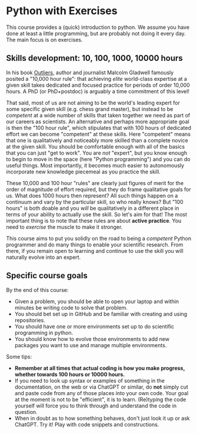 # Python with Exercises

This course provides a (quick) introduction to python. We assume 
you have done at least a little programming, but are probably not
doing it every day. The main focus is on exercises.

## Skills development: 10, 100, 1000, 10000 hours 

In his book [Outliers](https://en.wikipedia.org/wiki/Outliers_(book)),
author and journalist Malcolm Gladwell famously posited a "10,000
hour rule": that achieving *elite* world-class expertise at a given
skill takes dedicated and focused practice for periods of order
10,000 hours. A PhD (or PhD+postdoc) is arguably a time commitment
of this level!

That said, most of us are not aiming to be the world's leading
expert for some specific given skill (e.g. chess grand master), but
instead to be *competent* at a wide number of skills that taken 
together we need as part of our careers as scientists. An alternative
and perhaps more appropriate goal is then the "100 hour rule", which
stipulates that with 100 hours of dedicated effort we can become
"competent" at these skills. Here "competent" means that one is
qualitatively and noticeably more skilled than a complete novice
at the given skill. You should be comfortable enough with all of 
the basics that you can just "get to work". You are *not* "expert", 
but you know enough to begin to move in the space (here "Python 
programming") and you can do useful things. Most importantly,
it becomes much easier to autonomously incorporate new knowledge 
piecemeal as you practice the skill.

These 10,000 and 100 hour "rules" are clearly just figures of merit
for the order of magnitude of effort required, but they do frame
qualitative goals for us. What does 1000 hours then represent? 
All such things happen on a continuum and vary 
by the particular skill, so who really knows? But "100 hours"
is both doable and you *will* be qualitatively in a different place
in terms of your ability to actually use the skill.  So let's aim
for that!  The most important thing is to note that these rules are
about **active practice**. You need to *exercise* the muscle to
make it stronger.

  This course aims to put you solidly on the road to being a *competent* 
Python programmer and do many things to enable your scientific research.
From there, if you remain open to learning and continue to use the
skill you will naturally evolve into an expert.

## Specific course goals

By the end of this course:
  * Given a problem, you should be able to open your laptop and within
    minutes be writing code to solve that problem.
  * You should bet set up in GitHub and be familiar with creating and
    using repositories.
  * You should have one or more environments set up to do scientific
    programming in python.
  * You should know how to evolve those environments to add new packages
    you want to use and manage multiple environments.

Some tips:
  * **Remember at all times that actual coding is how you make progress, whether towards 100 hours or 10000 hours.**
  * If you need to look up syntax or examples of something in the documentation, on the web or via ChatGPT or similar, do **not** simply cut and paste code from any of those places into your own code. Your goal at the moment is not to be "efficient", it is to learn. (Re)typing the code yourself will force you to think through and understand the code in question.
  * When in doubt as to how something behaves, don't just look it up or ask ChatGPT. Try it! Play with code snippets and constructions.

